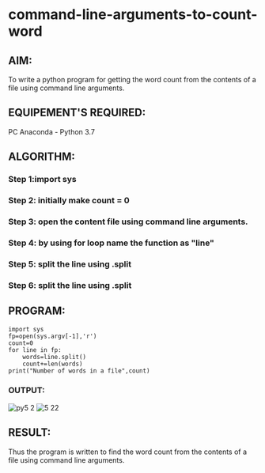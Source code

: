 # command-line-arguments-to-count-word
## AIM:
To write a python program for getting the word count from the contents of a file using command line arguments.
## EQUIPEMENT'S REQUIRED: 
PC
Anaconda - Python 3.7
## ALGORITHM: 
### Step 1:import sys

### Step 2: initially make count = 0
 
### Step 3: open the content file using command line arguments.

### Step 4: by using for loop name the function as "line" 

### Step 5: split the line using .split

### Step 6: split the line using .split

## PROGRAM:
```
import sys
fp=open(sys.argv[-1],'r')
count=0
for line in fp:
    words=line.split()
    count+=len(words)
print("Number of words in a file",count)
```

### OUTPUT:
![py5 2](https://github.com/vijayr21/command-line-arguments-to-count-word/assets/149347607/38df6e04-e823-4aab-9cdc-2013e063c4ef)
![5 22](https://github.com/vijayr21/command-line-arguments-to-count-word/assets/149347607/d574bc71-d0b9-42b7-9a7e-4e902893fe74)

## RESULT:
Thus the program is written to find the word count from the contents of a file using command line arguments.
